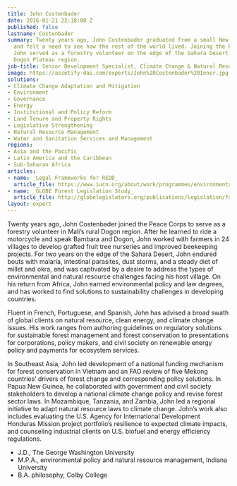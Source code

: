```yaml
---
title: John Costenbader
date: 2016-01-21 22:18:00 Z
published: false
lastname: Costenbader
summary: Twenty years ago, John Costenbader graduated from a small New England college
  and felt a need to see how the rest of the world lived. Joining the Peace Corps,
  John served as a forestry volunteer on the edge of the Sahara Desert in Mali's remote
  Dogon Plateau region.
job-title: Senior Development Specialist, Climate Change & Natural Resource Management
image: https://assetify-dai.com/experts/John%20Costenbader%20Inner.jpg
solutions:
- Climate Change Adaptation and Mitigation
- Environment
- Governance
- Energy
- Institutional and Policy Reform
- Land Tenure and Property Rights
- Legislative Strengthening
- Natural Resource Management
- Water and Sanitation Services and Management
regions:
- Asia and the Pacific
- Latin America and the Caribbean
- Sub-Saharan Africa
articles:
- name: _Legal Frameworks for REDD_
  article_file: https://www.iucn.org/about/work/programmes/environmental_law/elp_resources/elp_res_publications/?uPubsID=3943
- name: _GLOBE Forest Legislation Study_
  article_file: http://globelegislators.org/publications/legislation/forest-new
layout: expert
---
```


Twenty years ago, John Costenbader joined the Peace Corps to serve as a forestry volunteer in Mali’s rural Dogon region. After he learned to ride a motorcycle and speak Bambara and Dogon, John worked with farmers in 24 villages to develop grafted fruit tree nurseries and improved beekeeping projects. For two years on the edge of the Sahara Desert, John endured bouts with malaria, intestinal parasites, dust storms, and a steady diet of millet and okra, and was captivated by a desire to address the types of environmental and natural resource challenges facing his host village. On his return from Africa, John earned environmental policy and law degrees, and has worked to find solutions to sustainability challenges in developing countries.

Fluent in French, Portuguese, and Spanish, John has advised a broad swath of global clients on natural resource, clean energy, and climate change issues. His work ranges from authoring guidelines on regulatory solutions for sustainable forest management and forest conservation to presentations for corporations, policy makers, and civil society on renewable energy policy and payments for ecosystem services. 

In Southeast Asia, John led development of a national funding mechanism for forest conservation in Vietnam and an FAO review of five Mekong countries’ drivers of forest change and corresponding policy solutions. In Papua New Guinea, he collaborated with government and civil society stakeholders to develop a national climate change policy and revise forest sector laws. In Mozambique, Tanzania, and Zambia, John led a regional initiative to adapt natural resource laws to climate change. John’s work also includes evaluating the U.S. Agency for International Development Honduras Mission project portfolio’s resilience to expected climate impacts, and counseling industrial clients on U.S. biofuel and energy efficiency regulations. 

* J.D., The George Washington University
* M.P.A., environmental policy and natural resource management, Indiana University
* B.A. philosophy, Colby College